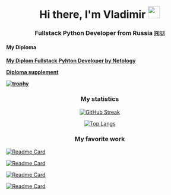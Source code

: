 <h1 align="center">Hi there, I'm Vladimir <img src="https://github.com/blackcater/blackcater/raw/main/images/Hi.gif" height="32"/></h1>
<h3 align="center">Fullstack Python Developer from Russia 🇷🇺</h3>

<h4>My Diploma<h4>
    
[My Diplom Fullstack Pyhton Developer by Netology](https://github.com/Vladimir-Study/Documents/blob/main/%D0%94%D0%B8%D0%BF%D0%BB%D0%BE%D0%BC%20Python-Developer.pdf)

[Diploma supplement](https://github.com/Vladimir-Study/Documents/blob/main/%D0%9F%D1%80%D0%B8%D0%BB%D0%BE%D0%B6%D0%B5%D0%BD%D0%B8%D0%B5%20%D0%BA%20%D0%B4%D0%B8%D0%BF%D0%BB%D0%BE%D0%BC%D1%83%20Python-Developer.pdf)

[![trophy](https://github-profile-trophy.vercel.app/?username=Vladimir-Study&theme=onedark&row=1)](https://github.com/Vladimir-Study)

<h3 align='center'>My statistics</h3>

<div align='center' 
    
  [![GitHub Streak](https://streak-stats.demolab.com/?user=Vladimir-Study)](https://github.com/Vladimir-Study)

  [![Top Langs](https://github-readme-stats.vercel.app/api/top-langs/?username=Vladimir-Study)](https://github.com/anuraghazra/github-readme-stats)
</div>

<h3 align='center'>My favorite work</h3>

[![Readme Card](https://github-readme-stats.vercel.app/api/pin/?username=Vladimir-Study&repo=netology_diplom_backend)](https://github.com/Vladimir-Study/netology_diplom_backend)

[![Readme Card](https://github-readme-stats.vercel.app/api/pin/?username=Vladimir-Study&repo=netology_diplom_frontend)](https://github.com/Vladimir-Study/netology_diplom_frontend)

[![Readme Card](https://github-readme-stats.vercel.app/api/pin/?username=Vladimir-Study&repo=severstal)](https://github.com/Vladimir-Study/severstal)

[![Readme Card](https://github-readme-stats.vercel.app/api/pin/?username=Vladimir-Study&repo=kanalservis_test_task)](https://github.com/Vladimir-Study/kanalservis_test_task)
